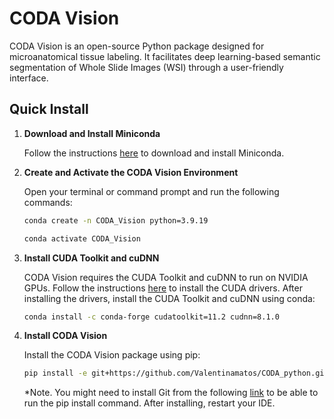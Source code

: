  # CODA Vision

CODA Vision is an open-source Python package designed for microanatomical tissue labeling. It facilitates deep learning-based semantic segmentation of Whole Slide Images (WSI) through a user-friendly interface.

## Quick Install

1. **Download and Install Miniconda**

   Follow the instructions [here](https://docs.anaconda.com/miniconda/) to download and install Miniconda.

2. **Create and Activate the CODA Vision Environment**

    Open your terminal or command prompt and run the following commands:
    
    ```sh
    conda create -n CODA_Vision python=3.9.19
    
    conda activate CODA_Vision

3. **Install CUDA Toolkit and cuDNN**
  
    CODA Vision requires the CUDA Toolkit and cuDNN to run on NVIDIA GPUs. Follow the instructions [here](https://docs.nvidia.com/cuda/cuda-installation-guide-linux/index.html) to install the CUDA drivers. After installing the drivers, install the CUDA Toolkit and cuDNN using conda:

    ```sh
    conda install -c conda-forge cudatoolkit=11.2 cudnn=8.1.0

4. **Install CODA Vision**
  
    Install the CODA Vision package using pip:
    
    ```sh
    pip install -e git+https://github.com/Valentinamatos/CODA_python.git#egg=ANACODA
    ```
   *Note. You might need to install Git from the following [link](https://git-scm.com/downloads/win) to be able to run the pip install command. After installing, restart your IDE.
